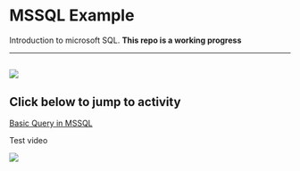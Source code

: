 # MSSQL Example
Introduction to microsoft SQL. **This repo is a working progress**

---
![](https://cdn.sqlservertutorial.net/wp-content/uploads/What-is-SQL-Server-SQL-Server-Architecture.png)
---
Click below to jump to activity
---
[Basic Query in MSSQL](https://github.com/Juan-Zambrano/MSSQL_Example/tree/master/Lesson/Introduction)





Test video


[![](http://img.youtube.com/vi/unU9vpLjHRk/0.jpg)](http://www.youtube.com/watch?v=unU9vpLjHRk "")
